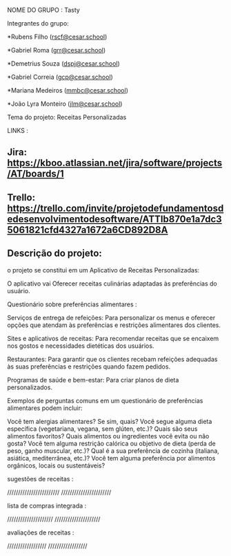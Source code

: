 NOME DO GRUPO : Tasty

Integrantes do grupo:

*Rubens Filho (rscf@cesar.school)

*Gabriel Roma (grr@cesar.school) 

*Demetrius Souza (dspj@cesar.school)

*Gabriel Correia (gcp@cesar.school)

*Mariana Medeiros (mmbc@cesar.school)

*João Lyra Monteiro (jlm@cesar.school)

Tema do projeto: Receitas Personalizadas

LINKS :

## Jira: https://kboo.atlassian.net/jira/software/projects/AT/boards/1

## Trello: https://trello.com/invite/projetodefundamentosdedesenvolvimentodesoftware/ATTIb870e1a7dc35061821cfd4327a1672a6CD892D8A

## Descrição do projeto:

o projeto se constitui em um Aplicativo de Receitas Personalizadas: 

 O aplicativo vai Oferecer receitas culinárias adaptadas às preferências do usuário.

Questionário sobre preferências alimentares : 

Serviços de entrega de refeições: Para personalizar os menus e oferecer opções que atendam às preferências e restrições alimentares dos clientes.

Sites e aplicativos de receitas: Para recomendar receitas que se encaixem nos gostos e necessidades dietéticas dos usuários.

Restaurantes: Para garantir que os clientes recebam refeições adequadas às suas preferências e restrições quando fazem pedidos.

Programas de saúde e bem-estar: Para criar planos de dieta personalizados.

Exemplos de perguntas comuns em um questionário de preferências alimentares podem incluir:

Você tem alergias alimentares? Se sim, quais?
Você segue alguma dieta específica (vegetariana, vegana, sem glúten, etc.)?
Quais são seus alimentos favoritos?
Quais alimentos ou ingredientes você evita ou não gosta?
Você tem alguma restrição calórica ou objetivo de dieta (perda de peso, ganho muscular, etc.)?
Qual é a sua preferência de cozinha (italiana, asiática, mediterrânea, etc.)?
Você tem alguma preferência por alimentos orgânicos, locais ou sustentáveis?


sugestões de receitas :

////////////////////////
///////////////////////

lista de compras integrada :

/////////////////////
/////////////////////

avaliações de receitas :

//////////////////
//////////////////



